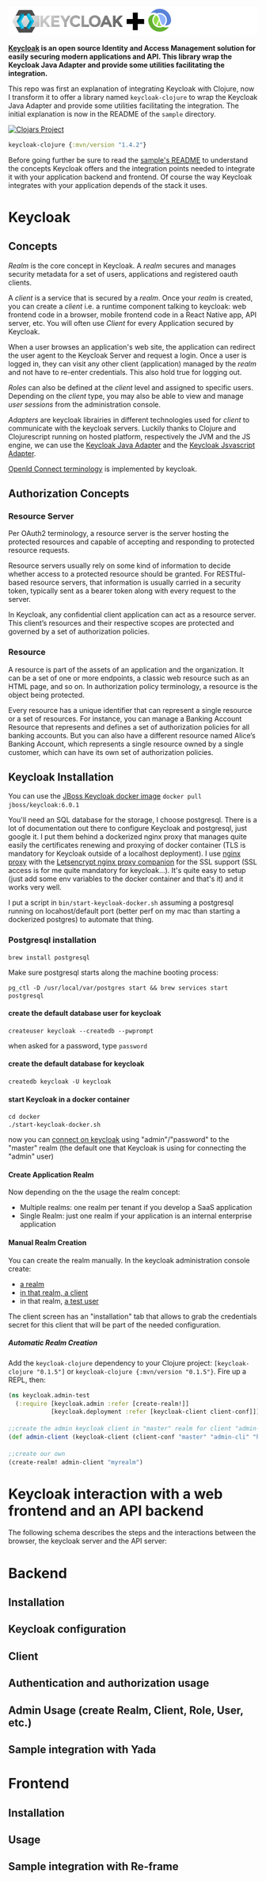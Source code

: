 
![Keycloak plus Clojure](keycloak-plus-clojure.png)


__[Keycloak](http://www.keycloak.org) is an open source Identity and Access Management solution for easily securing modern applications and API. This library wrap the Keycloak Java Adapter and provide some utilities facilitating the integration.__

This repo was first an explanation of integrating Keycloak with Clojure, now I transform it to offer a library named `keycloak-clojure` to wrap the Keycloak Java Adapter and provide some utilities facilitating the integration. The initial explanation is now in the README of the `sample` directory.

[![Clojars Project](https://img.shields.io/clojars/v/keycloak-clojure.svg)](https://clojars.org/keycloak-clojure)

```clojure
keycloak-clojure {:mvn/version "1.4.2"}
```

Before going further be sure to read the [sample's README](sample) to understand the concepts Keycloak offers and the integration points needed to integrate it with your application backend and frontend. Of course the way Keycloak integrates with your application depends of the stack it uses.

# Keycloak 

## Concepts

*Realm* is the core concept in Keycloak. A *realm* secures and manages security metadata for a set of users, applications and registered oauth clients. 

A *client* is a service that is secured by a *realm*. Once your *realm* is created, you can create a *client* i.e. a runtime component talking to keycloak: web frontend code in a browser, mobile frontend code in a React Native app, API server, etc. You will often use *Client* for every Application secured by Keycloak. 

When a user browses an application's web site, the application can redirect the user agent to the Keycloak Server and request a login. Once a user is logged in, they can visit any other client (application) managed by the *realm* and not have to re-enter credentials. This also hold true for logging out. 

*Roles* can also be defined at the *client* level and assigned to specific users. Depending on the *client* type, you may also be able to view and manage *user* *sessions* from the administration console.

*Adapters* are keycloak librairies in different technologies used for *client* to communicate with the keycloak servers. Luckily thanks to Clojure and Clojurescript running on hosted platform, respectively the JVM and the JS engine, we can use the [Keycloak Java Adapter](https://www.keycloak.org/docs/latest/securing_apps/index.html#java-adapters) and the [Keycloak Jsvascript Adapter](https://www.keycloak.org/docs/latest/securing_apps/index.html#_javascript_adapter).

[OpenId Connect terminology](http://openid.net/specs/openid-connect-core-1_0.html#Terminology) is implemented by keycloak.

## Authorization Concepts

### Resource Server

Per OAuth2 terminology, a resource server is the server hosting the protected resources and capable of accepting and responding to protected resource requests.

Resource servers usually rely on some kind of information to decide whether access to a protected resource should be granted. For RESTful-based resource servers, that information is usually carried in a security token, typically sent as a bearer token along with every request to the server.

In Keycloak, any confidential client application can act as a resource server. This client’s resources and their respective scopes are protected and governed by a set of authorization policies.

### Resource

A resource is part of the assets of an application and the organization. It can be a set of one or more endpoints, a classic web resource such as an HTML page, and so on. In authorization policy terminology, a resource is the object being protected.

Every resource has a unique identifier that can represent a single resource or a set of resources. For instance, you can manage a Banking Account Resource that represents and defines a set of authorization policies for all banking accounts. But you can also have a different resource named Alice’s Banking Account, which represents a single resource owned by a single customer, which can have its own set of authorization policies.

## Keycloak Installation

You can use the [JBoss Keycloak docker image](https://hub.docker.com/r/jboss/keycloak/) `docker pull jboss/keycloak:6.0.1`

You'll need an SQL database for the storage, I choose postgresql. There is a lot of documentation out there to configure Keycloak and postgresql, just google it. I put them behind a dockerized nginx proxy that manages quite easily the certificates renewing and proxying of docker container (TLS is mandatory for Keycloak outside of a localhost deployment).
I use [nginx proxy](https://github.com/jwilder/nginx-proxy) with the [Letsencrypt nginx proxy companion](https://github.com/JrCs/docker-letsencrypt-nginx-proxy-companion) for the SSL support (SSL access is for me quite mandatory for keycloak...). It's quite easy to setup (just add some env variables to the docker container and that's it) and it works very well.

I put a script in `bin/start-keycloak-docker.sh` assuming a postgresql running on locahost/default port (better perf on my mac than starting a dockerized postgres) to automate that thing.

### Postgresql installation

```
brew install postgresql
```

Make sure postgresql starts along the machine booting process:

```
pg_ctl -D /usr/local/var/postgres start && brew services start postgresql
```

#### create the default database user for keycloak ###

```
createuser keycloak --createdb --pwprompt
```
when asked for a password, type `password`

#### create the default database for keycloak ###

```
createdb keycloak -U keycloak 
```

#### start Keycloak in a docker container ###

```
cd docker
./start-keycloak-docker.sh
```
now you can [connect on keycloak](http://localhost:8080) using "admin"/"password" to the "master" realm (the default one that Keycloak is using for connecting the "admin" user)


#### Create Application Realm ####

Now depending on the the usage the realm concept: 
* Multiple realms: one realm per tenant if you develop a SaaS application
* Single Realm: just one realm if your application is an internal enterprise application

#### Manual Realm Creation ####

You can create the realm manually. In the keycloak administration console create:
- [a realm](http://www.keycloak.org/docs/latest/getting_started/index.html#_create-realm)
- [in that realm, a client](http://www.keycloak.org/docs/latest/getting_started/index.html#creating-and-registering-the-client)
- in that realm, [a test user](http://www.keycloak.org/docs/latest/getting_started/index.html#_create-new-user)

The client screen has an "installation" tab that allows to grab the credentials secret for this client that will be part of the needed configuration.

##### Automatic Realm Creation #####

Add the `keycloak-clojure` dependency to your Clojure project: `[keycloak-clojure "0.1.5"]` or `keycloak-clojure {:mvn/version "0.1.5"}`.
Fire up a REPL, then:

```clojure
(ns keycloak.admin-test
  (:require [keycloak.admin :refer [create-realm!]]
            [keycloak.deployment :refer [keycloak-client client-conf]]))

;;create the admin keycloak client in "master" realm for client "admin-cli"
(def admin-client (keycloak-client (client-conf "master" "admin-cli" "http://localhost:8080/auth") "admin" "password"))

;;create our own
(create-realm! admin-client "myrealm")
```

# Keycloak interaction with a web frontend and an API backend #

The following schema describes the steps and the interactions between the browser, the keycloak server and the API server:



# Backend



## Installation

## Keycloak configuration

## Client

## Authentication and authorization usage

## Admin Usage (create Realm, Client, Role, User, etc.) 

## Sample integration with Yada

# Frontend

## Installation

## Usage

## Sample integration with Re-frame
